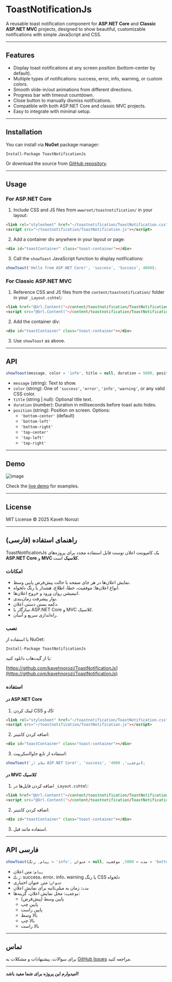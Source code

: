 
# ToastNotificationJs

A reusable toast notification component for **ASP.NET Core** and **Classic ASP.NET MVC** projects, designed to show beautiful, customizable notifications with simple JavaScript and CSS.

---

## Features

- Display toast notifications at any screen position (bottom-center by default).
- Multiple types of notifications: success, error, info, warning, or custom colors.
- Smooth slide-in/out animations from different directions.
- Progress bar with timeout countdown.
- Close button to manually dismiss notifications.
- Compatible with both ASP.NET Core and classic MVC projects.
- Easy to integrate with minimal setup.

---

## Installation

You can install via **NuGet** package manager:

```
Install-Package ToastNotificationJs
```

Or download the source from [GitHub repository](https://github.com/kavehnorozi/ToastNotificationJs).

---

## Usage

### For ASP.NET Core

1. Include CSS and JS files from `wwwroot/toastnotification/` in your layout:

```html
<link rel="stylesheet" href="~/toastnotification/ToastNotification.css" />
<script src="~/toastnotification/ToastNotification.js"></script>
```

2. Add a container div anywhere in your layout or page:

```html
<div id="toastContainer" class="toast-container"></div>
```

3. Call the `showToast` JavaScript function to display notifications:

```js
showToast('Hello from ASP.NET Core!', 'success', 'Success', 4000);
```

### For Classic ASP.NET MVC

1. Reference CSS and JS files from the `content/toastnotification/` folder in your `_Layout.cshtml`:

```html
<link href="@Url.Content("~/content/toastnotification/ToastNotification.css")" rel="stylesheet" />
<script src="@Url.Content("~/content/toastnotification/ToastNotification.js")"></script>
```

2. Add the container div:

```html
<div id="toastContainer" class="toast-container"></div>
```

3. Use `showToast` as above.

---

## API

```js
showToast(message, color = 'info', title = null, duration = 5000, position = 'bottom-center')
```

- `message` (string): Text to show.
- `color` (string): One of `'success'`, `'error'`, `'info'`, `'warning'`, or any valid CSS color.
- `title` (string | null): Optional title text.
- `duration` (number): Duration in milliseconds before toast auto hides.
- `position` (string): Position on screen. Options:
  - `'bottom-center'` (default)
  - `'bottom-left'`
  - `'bottom-right'`
  - `'top-center'`
  - `'top-left'`
  - `'top-right'`

---

## Demo

![image](https://github.com/user-attachments/assets/e726c220-7df3-4b53-8a7a-30f384deab70)


Check the [live demo](https://kavehnorozi.github.io/ToastNotificationJs/) for examples.

---

## License

MIT License © 2025 Kaveh Norozi

---

## راهنمای استفاده (فارسی)

ToastNotificationJs یک کامپوننت اعلان توست قابل استفاده مجدد برای پروژه‌های **ASP.NET Core** و **MVC کلاسیک** است.

### امکانات

- نمایش اعلان‌ها در هر جای صفحه با حالت پیش‌فرض پایین وسط.
- انواع اعلان‌ها: موفقیت، خطا، اطلاع، هشدار یا رنگ دلخواه.
- انیمیشن روان ورود و خروج اعلان‌ها.
- نوار پیشرفت زمان‌بندی.
- دکمه بستن دستی اعلان.
- سازگار با ASP.NET Core و MVC کلاسیک.
- راه‌اندازی سریع و آسان.

### نصب

با استفاده از NuGet:

```
Install-Package ToastNotificationJs
```

یا از گیت‌هاب دانلود کنید:

[https://github.com/kavehnorozi/ToastNotificationJs](https://github.com/kavehnorozi/ToastNotificationJs)

### استفاده

#### در ASP.NET Core

1. لینک کردن CSS و JS:

```html
<link rel="stylesheet" href="~/toastnotification/ToastNotification.css" />
<script src="~/toastnotification/ToastNotification.js"></script>
```

2. اضافه کردن کانتینر:

```html
<div id="toastContainer" class="toast-container"></div>
```

3. استفاده از تابع جاوااسکریپت:

```js
showToast('سلام از ASP.NET Core!', 'success', 'موفقیت', 4000);
```

#### در MVC کلاسیک

1. اضافه کردن فایل‌ها در `_Layout.cshtml`:

```html
<link href="@Url.Content("~/content/toastnotification/ToastNotification.css")" rel="stylesheet" />
<script src="@Url.Content("~/content/toastnotification/ToastNotification.js")"></script>
```

2. اضافه کردن کانتینر:

```html
<div id="toastContainer" class="toast-container"></div>
```

3. استفاده مانند قبل.

---

## API فارسی

```js
showToast(پیام, رنگ = 'info', عنوان = null, مدت = 5000, موقعیت = 'bottom-center')
```

- `پیام`: متن اعلان
- `رنگ`: success، error، info، warning یا رنگ CSS دلخواه
- `عنوان`: متن عنوان اختیاری
- `مدت`: زمان به میلی‌ثانیه برای نمایش اعلان
- `موقعیت`: محل نمایش اعلان، گزینه‌ها:
  - پایین وسط (پیش‌فرض)
  - پایین چپ
  - پایین راست
  - بالا وسط
  - بالا چپ
  - بالا راست

---

## تماس

برای سوالات، پیشنهادات و مشکلات به [GitHub Issues](https://github.com/kavehnorozi/ToastNotificationJs/issues) مراجعه کنید.

---

**امیدوارم این پروژه برای شما مفید باشد!**

